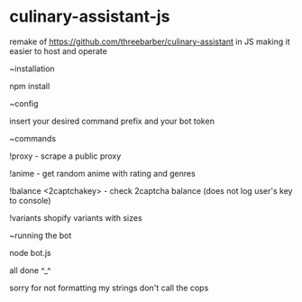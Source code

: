 # culinary-assistant-js
remake of https://github.com/threebarber/culinary-assistant in JS making it easier to host and operate 

~installation

npm install

~config

insert your desired command prefix and your bot token


~commands

!proxy - scrape a public proxy

!anime - get random anime with rating and genres

!balance <2captchakey> - check 2captcha balance (does not log user's key to console)

!variants <shopify item url> shopify variants with sizes


~running the bot

node bot.js

all done ^_^

sorry for not formatting my strings don't call the cops 
